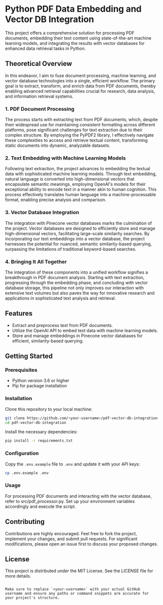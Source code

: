 # Python PDF Data Embedding and Vector DB Integration

This project offers a comprehensive solution for processing PDF documents, embedding their text content using state-of-the-art machine learning models, and integrating the results with vector databases for enhanced data retrieval tasks in Python.

## Theoretical Overview
In this endeavor, I aim to fuse document processing, machine learning, and vector database technologies into a single, efficient workflow. The primary goal is to extract, transform, and enrich data from PDF documents, thereby enabling advanced retrieval capabilities crucial for research, data analysis, and information retrieval systems.
### 1. PDF Document Processing
The process starts with extracting text from PDF documents, which, despite their widespread use for maintaining consistent formatting across different platforms, pose significant challenges for text extraction due to their complex structure. By employing the PyPDF2 library, I effectively navigate these complexities to access and retrieve textual content, transforming static documents into dynamic, analyzable datasets.

### 2. Text Embedding with Machine Learning Models
Following text extraction, the project advances to embedding the textual data with sophisticated machine learning models. Through text embedding, natural language is converted into high-dimensional vectors that encapsulate semantic meanings, employing OpenAI's models for their exceptional ability to encode text in a manner akin to human cognition. This process effectively translates human language into a machine-processable format, enabling precise analysis and comparison.

### 3. Vector Database Integration
The integration with Pinecone vector databases marks the culmination of the project. Vector databases are designed to efficiently store and manage high-dimensional vectors, facilitating large-scale similarity searches. By incorporating our text embeddings into a vector database, the project harnesses the potential for nuanced, semantic similarity-based querying, surpassing the limitations of traditional keyword-based searches.

### 4. Bringing It All Together
The integration of these components into a unified workflow signifies a breakthrough in PDF document analysis. Starting with text extraction, progressing through the embedding phase, and concluding with vector database storage, this pipeline not only improves our interaction with extensive text volumes but also paves the way for innovative research and applications in sophisticated text analysis and retrieval.

## Features

- Extract and preprocess text from PDF documents.
- Utilize the OpenAI API to embed text data with machine learning models.
- Store and manage embeddings in Pinecone vector databases for efficient, similarity-based querying.

## Getting Started

### Prerequisites

- Python version 3.6 or higher
- Pip for package installation

### Installation

Clone this repository to your local machine:

```bash
git clone https://github.com/<your-username>/pdf-vector-db-integration.git
cd pdf-vector-db-integration
```

Install the necessary dependencies:

```bash
pip install -r requirements.txt
```

### Configuration

Copy the `.env.example` file to `.env` and update it with your API keys:

```bash
cp .env.example .env
```

### Usage

For processing PDF documents and interacting with the vector database, refer to src/pdf_processor.py. Set up your environment variables accordingly and execute the script.

## Contributing

Contributions are highly encouraged. Feel free to fork the project, implement your changes, and submit pull requests. For significant modifications, please open an issue first to discuss your proposed changes.

## License

This project is distributed under the MIT License. See the LICENSE file for more details.
```

Make sure to replace `<your-username>` with your actual GitHub username and ensure any paths or command snippets are accurate for your project's structure. 

